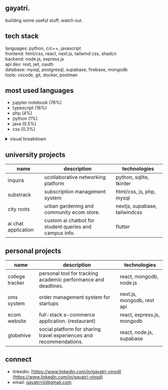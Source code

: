 
## gayatri.

building some useful stuff, watch out.

## tech stack

languages: python, c/c++, javascript  
frontend: html/css, react, next.js, tailwind css, shadcn  
backend: node.js, express.js  
api dev: rest, jwt, oauth  
database: mysql, postgresql, supabase, firebase, mongodb  
tools: vscode, git, docker, postman

## most used languages

- jupyter notebook (76%)
- typescript (18%)
- php (4%)
- python (1%)
- java (0.5%)
- css (0.3%)

<details>
  <summary>visual breakdown</summary>

  ```
  jupyter notebook  █████████████████████████████████████████████████████████████████████████████████████████████████
  typescript        ██████████████████████████
  php               ████
  python            █
  java              ░
  css               ░
  ```
</details>

## university projects

| name                | description                                                            | technologies                         |
|---------------------|------------------------------------------------------------------------|--------------------------------------|
| inquira             | ucollaborative networking platform                                     | python, sqlite, tkinter              |
| substrack           | subscription management system                                         | html/css, js, php, mysql             |
| city roots          | urban gardening and community ecom store.                              | nextjs, supabase, tailwindcss        |
| ai chat application | custom ai chatbot for student queries and campus info.                 | flutter                              |

## personal projects

| name            | description                                                            | technologies                         |
|-----------------|------------------------------------------------------------------------|--------------------------------------|
| college tracker | personal tool for tracking academic performance and deadlines.         | react, mongodb, node.js              |
| oms system      | order management system for startups                                   | next.js, mongodb, rest api           |
| ecom website    | full-stack e-commerce application. (restaurant)                        | react, express.js, mongodb           |
| globehive       | social platform for sharing travel experiences and recommendations.    | react, node.js, supabase             |

## connect

- linkedin: [https://www.linkedin.com/in/gayatri-vinod](https://www.linkedin.com/in/gayatri-vinod)
- email: gayatrrriii@gmail.com
